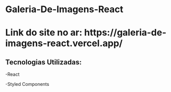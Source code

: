 # Galeria-De-Imagens-React
<h1>Link do site no ar: https://galeria-de-imagens-react.vercel.app/ </h1>

<h2>Tecnologias Utilizadas:</h2>
<p>-React</p>
<p>-Styled Components</p>
